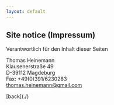 ```yaml
---
layout: default
---
```


## Site notice (Impressum)
<p>
Verantwortlich für den Inhalt dieser Seiten

Thomas Heinemann<br>
Klausenerstraße 49<br>
D-39112 Magdeburg<br>
Fax: +49(0)391/6230283<br>
thomas.heinemann@gmail.com
</p>
[back](./)
